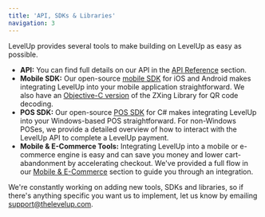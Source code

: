 ```yaml
---
title: 'API, SDKs & Libraries'
navigation: 3
---
```




LevelUp provides several tools to make building on LevelUp as easy as possible.

- **API:** You can find full details on our API in the [API Reference](/api-reference/) section.
- **Mobile SDK:** Our open-source [mobile SDK](/mobile-sdks/) for iOS and Android makes integrating LevelUp into your
mobile application straightforward.  We also have an [Objective-C version](https://github.com/TheLevelUp/ZXingObjC) of the ZXing Library for QR code decoding.
- **POS SDK:** Our open-source [POS SDK](/pos-integration/integration-sdks/c-sharp/) for C# makes integrating LevelUp into your Windows-based POS
straightforward. For non-Windows POSes, we provide a detailed overview of how to interact with the
LevelUp API to complete a LevelUp payment.
- **Mobile & E-Commerce Tools:** Integrating LevelUp into a mobile or e-commerce engine is easy and can
save you money and lower cart-abandonment by accelerating checkout. We've provided a full flow in
our [Mobile & E-Commerce](/online-ordering/) section to guide you through an integration.

We're constantly working on adding new tools, SDKs and libraries, so if there's anything specific you want us to implement, let us know by emailing [support@thelevelup.com](mailto:support@thelevelup.com).
